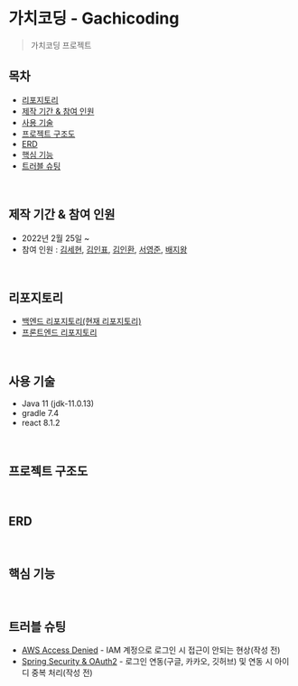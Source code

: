 # 가치코딩 - Gachicoding
> 가치코딩 프로젝트

## 목차
* [리포지토리](#리포지토리)
* [제작 기간 & 참여 인원](#제작-기간-&-참여-인원)
* [사용 기술](#사용-기술)
* [프로젝트 구조도](#프로젝트-구조도)
* [ERD](#erd)
* [핵심 기능](#핵심-기능)
* [트러블 슈팅](#트러블-슈팅)

<br>

## 제작 기간 & 참여 인원
* 2022년 2월 25일 ~
* 참여 인원 : [김세현](https://github.com/saehyen), [김인표](https://github.com/kiminpyo), [김인환](https://github.com/inhwanK), [서영준](https://github.com/95Seo), [배지왕](https://github.com/BAE-JI-WANG)

<br>

## 리포지토리
* [백엔드 리포지토리(현재 리포지토리)](https://github.com/inhwanK/gachicoding)
* [프론트엔드 리포지토리]()

<br>

## 사용 기술
* Java 11 (jdk-11.0.13)
* gradle 7.4
* react 8.1.2

<br>

## 프로젝트 구조도

<br>

## ERD

<br>

## 핵심 기능

<br>

## 트러블 슈팅
* [AWS Access Denied]() - IAM 계정으로 로그인 시 접근이 안되는 현상(작성 전)
* [Spring Security & OAuth2]() - 로그인 연동(구글, 카카오, 깃허브) 및 연동 시 아이디 중복 처리(작성 전)